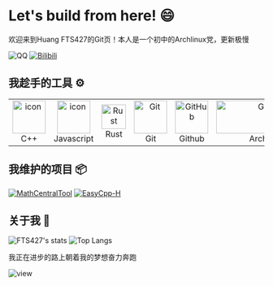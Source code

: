 # Let's build from here! 😄

欢迎来到Huang FTS427的Git页！本人是一个初中的Archlinux党，更新极慢

![QQ](https://img.shields.io/badge/QQ-2783629533-81A1C1.svg?style=for-the-badge&logo=QQ&logoColor=white)
[![Bilibili](https://img.shields.io/badge/探索者FTS-81A1C1.svg?style=for-the-badge&logo=bilibili&logoColor=white)](https://space.bilibili.com/1978537245?spm_id_from=333.1007.0.0)

## 我趁手的工具 ⚙️

<table>
  <tr> 
    <td align="center" width="96">
        <img src="https://techstack-generator.vercel.app/cpp-icon.svg" alt="icon" width="65" height="65" />
      <br>C++
    </td>
    <td align="center" width="96">
        <img src="https://techstack-generator.vercel.app/js-icon.svg" alt="icon" width="65" height="65" />
      <br>Javascript
    </td>
    <td align="center"  width="96">
        <img src="https://skillicons.dev/icons?i=rust" width="48" height="48" alt="Rust" />
      <br>Rust
    </td>
    <td align="center" width="96">
        <img src="https://user-images.githubusercontent.com/25181517/192108372-f71d70ac-7ae6-4c0d-8395-51d8870c2ef0.png" width="65" height="65" alt="Git" />
      <br>Git
    </td>
    <td align="center" width="96">
        <img src="https://techstack-generator.vercel.app/github-icon.svg" width="65" height="65" alt="GitHub" />
      <br>Github
    </td>
    <td align="center">
        <img src="https://camo.githubusercontent.com/6749d719380b9d263e87f49890bf0230bb6d92979a18b6e9154be2290fe9134d/68747470733a2f2f7777772e617263686c696e75782e6f72672f7374617469632f6c6f676f732f617263686c696e75782d6c6f676f2d6461726b2d313230306470692e6234326264333564353931362e706e67" width="200" height="65" alt="GitHub" />
      <br>Archlinux
    </td>
 </tr>
</table>

## 我维护的项目 📦

[![MathCentralTool](https://github-readme-stats.vercel.app/api/pin/?username=FTS427&repo=MathCentralTool&hide_border=true&theme=nord)](https://github.com/FTS427/MathCentralTool)
[![EasyCpp-H](https://github-readme-stats.vercel.app/api/pin/?username=FTS427&repo=ECPPH&hide_border=true&theme=nord)](https://github.com/FTS427/ECPPH)

## 关于我 👋

![FTS427's stats](https://github-readme-stats.vercel.app/api?username=FTS427&show_icons=true&count_private=true&hide_border=true&theme=nord&local=cn)
![Top Langs](https://github-readme-stats.vercel.app/api/top-langs/?username=FTS427&hide_border=true&layout=donut&theme=nord)

我正在进步的路上朝着我的梦想奋力奔跑

![view](https://komarev.com/ghpvc/?username=FTS427&label=PROFILE+VIEWS&style=for-the-badge&color=81a1c1)

